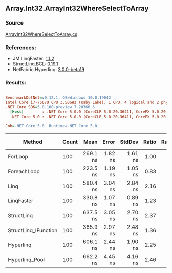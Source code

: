 ﻿## Array.Int32.ArrayInt32WhereSelectToArray

### Source
[ArrayInt32WhereSelectToArray.cs](../LinqBenchmarks/Array/Int32/ArrayInt32WhereSelectToArray.cs)

### References:
- JM.LinqFaster: [1.1.2](https://www.nuget.org/packages/JM.LinqFaster/1.1.2)
- StructLinq.BCL: [0.19.1](https://www.nuget.org/packages/StructLinq.BCL/0.19.1)
- NetFabric.Hyperlinq: [3.0.0-beta19](https://www.nuget.org/packages/NetFabric.Hyperlinq/3.0.0-beta19)

### Results:
``` ini

BenchmarkDotNet=v0.12.1, OS=Windows 10.0.19042
Intel Core i7-7567U CPU 3.50GHz (Kaby Lake), 1 CPU, 4 logical and 2 physical cores
.NET Core SDK=5.0.100-preview.7.20366.6
  [Host]        : .NET Core 5.0.0 (CoreCLR 5.0.20.36411, CoreFX 5.0.20.36411), X64 RyuJIT
  .NET Core 5.0 : .NET Core 5.0.0 (CoreCLR 5.0.20.36411, CoreFX 5.0.20.36411), X64 RyuJIT

Job=.NET Core 5.0  Runtime=.NET Core 5.0  

```
|               Method | Count |     Mean |   Error |  StdDev | Ratio | RatioSD |  Gen 0 | Gen 1 | Gen 2 | Allocated | CacheMisses/Op | BranchMispredictions/Op |
|--------------------- |------ |---------:|--------:|--------:|------:|--------:|-------:|------:|------:|----------:|---------------:|------------------------:|
|              ForLoop |   100 | 269.1 ns | 1.82 ns | 1.61 ns |  1.00 |    0.00 | 0.4168 |     - |     - |     872 B |              1 |                       0 |
|          ForeachLoop |   100 | 223.5 ns | 1.19 ns | 1.05 ns |  0.83 |    0.01 | 0.4170 |     - |     - |     872 B |              1 |                       0 |
|                 Linq |   100 | 580.4 ns | 3.04 ns | 2.84 ns |  2.16 |    0.02 | 0.3710 |     - |     - |     776 B |              2 |                       2 |
|           LinqFaster |   100 | 330.8 ns | 1.07 ns | 0.89 ns |  1.23 |    0.01 | 0.3095 |     - |     - |     648 B |              1 |                       1 |
|           StructLinq |   100 | 637.5 ns | 3.05 ns | 2.70 ns |  2.37 |    0.02 | 0.1297 |     - |     - |     272 B |              2 |                       2 |
| StructLinq_IFunction |   100 | 365.9 ns | 2.97 ns | 2.48 ns |  1.36 |    0.01 | 0.1297 |     - |     - |     272 B |              1 |                       1 |
|            Hyperlinq |   100 | 606.1 ns | 2.44 ns | 1.90 ns |  2.25 |    0.01 | 0.1068 |     - |     - |     224 B |              2 |                       2 |
|       Hyperlinq_Pool |   100 | 662.2 ns | 4.45 ns | 4.16 ns |  2.46 |    0.02 | 0.0267 |     - |     - |      56 B |              1 |                       2 |
